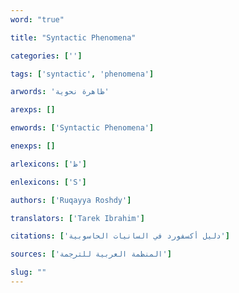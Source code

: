 ```yaml
---
word: "true"

title: "Syntactic Phenomena"

categories: ['']

tags: ['syntactic', 'phenomena']

arwords: 'ظاهرة نحوية'

arexps: []

enwords: ['Syntactic Phenomena']

enexps: []

arlexicons: ['ظ']

enlexicons: ['S']

authors: ['Ruqayya Roshdy']

translators: ['Tarek Ibrahim']

citations: ['دليل أكسفورد في السانيات الحاسوبية']

sources: ['المنظمة العربية للترجمة']

slug: ""
---
```

